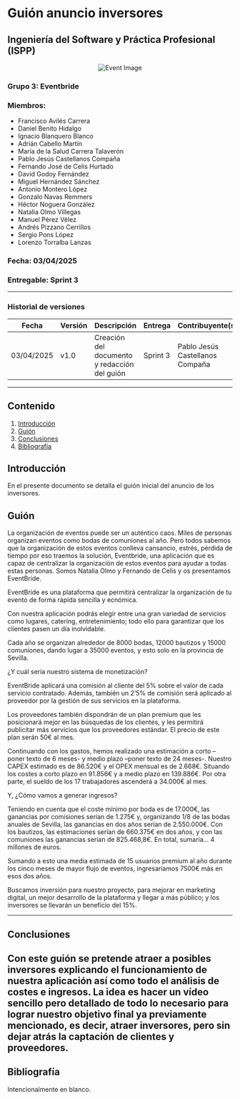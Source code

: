 # Guión anuncio inversores
## Ingeniería del Software y Práctica Profesional (ISPP)
<center><img src="https://iili.io/3BcQ3YJ.md.png" alt="Event Image"></img></center>

### Grupo 3: Eventbride

### Miembros:
- Francisco Avilés Carrera
- Daniel Benito Hidalgo
- Ignacio Blanquero Blanco
- Adrián Cabello Martín
- María de la Salud Carrera Talaverón
- Pablo Jesús Castellanos Compaña
- Fernando José de Celis Hurtado
- David Godoy Fernández
- Miguel Hernández Sánchez
- Antonio Montero López
- Gonzalo Navas Remmers
- Héctor Noguera González
- Natalia Olmo Villegas
- Manuel Pérez Vélez
- Andrés Pizzano Cerrillos
- Sergio Pons López
- Lorenzo Torralba Lanzas

### Fecha: 03/04/2025

### Entregable: Sprint 3

---

### Historial de versiones

| Fecha      | Versión | Descripción                                | Entrega  | Contribuyente(s)                    |
|------------|---------|--------------------------------------------|----------|-------------------------------------|
| 03/04/2025 | v1.0    | Creación del documento y redacción del guión | Sprint 3 | Pablo Jesús Castellanos Compaña |

---

## Contenido
1. [Introducción](#intro)
2. [Guión](#id1)
10. [Conclusiones](#conclusiones)
11. [Bibliografía](#bib)


<div id='intro'></div>

## Introducción

En el presente documento se detalla el guión inicial del anuncio de los inversores.

<div id='id1'></div>

## Guión



La organización de eventos puede ser un auténtico caos. Miles de personas organizan eventos como bodas de comuniones al año. Pero todos sabemos que la organización de estos eventos conlleva cansancio, estrés, pérdida de tiempo por eso traemos la solución, Eventbride, una aplicación que es capaz de centralizar la organización de estos eventos para ayudar a todas estas personas.
Somos Natalia Olmo y Fernando de Celis y os presentamos EventBride.

EventBride es una plataforma que permitirá centralizar la organización de tu evento de forma rápida sencilla y ecnómica.

Con nuestra aplicación podrás elegir entre una gran variedad de servicios como lugares, catering, entretenimiento; todo ello para garantizar que los clientes pasen un día inolvidable.

Cada año se organizan alrededor de 8000 bodas, 12000 bautizos y 15000 comuniones, dando lugar a 35000 eventos, y esto solo en la provincia de Sevilla.

¿Y cuál sería nuestro sistema de monetización?

EventBride aplicará una comisión al cliente del 5% sobre el valor  de cada servicio contratado. Además, también un 2’5% de comisión será aplicado al proveedor por la gestión de sus servicios en la plataforma.

Los proveedores también dispondrán de un plan premium que les posicionará mejor en las búsquedas de los clientes, y les permitirá publicitar más servicios que los proveedores estándar. El precio de este plan serán 50€ al mes.

Continuando con los gastos, hemos realizado una estimación a corto
–poner texto de 6 meses-  y medio plazo –poner texto de 24 meses-. Nuestro CAPEX estimado es de 86.520€ y el OPEX mensual es de 2.668€. Situando los costes a corto plazo en 91.856€ y a medio plazo en 139.886€. Por otra parte, el sueldo de los 17 trabajadores ascenderá a 34.000€ al mes.

Y, ¿Cómo vamos a generar ingresos?

Teniendo en cuenta que el coste mínimo por boda es de 17.000€, las ganancias por comisiones serían de 1.275€ y, organizando 1/8 de las bodas anuales de Sevilla, las ganancias en dos años serían de 2.550.000€. Con los bautizos, las estimaciones serían de 660.375€ en dos años, y con las comuniones las ganancias serían de 825.468,8€. En total, sumaría... 4 millones de euros.

Sumando a esto una media estimada de 15 usuarios premium al año durante los cinco meses de mayor flujo de eventos, ingresaríamos 7500€ más en esos dos años.

Buscamos inversión para nuestro proyecto, para mejorar en marketing digital, un mejor desarrollo de la plataforma y llegar a más público; y los inversores se llevarán un beneficio del 15%.

---

<div id='conclusiones'></div>

## Conclusiones

Con este guión se pretende atraer a posibles inversores explicando el funcionamiento de nuestra aplicación así como todo el análisis de costes e ingresos. La idea es hacer un vídeo sencillo pero detallado de todo lo necesario para lograr nuestro objetivo final ya previamente mencionado, es decir, atraer inversores, pero sin dejar atrás la captación de clientes y proveedores.
---

<div id='bib'></div>

## Bibliografía

Intencionalmente en blanco.
